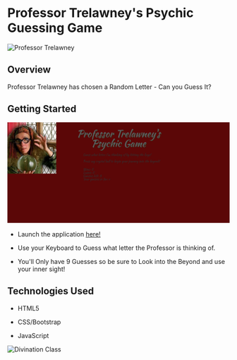 # Professor Trelawney's Psychic Guessing Game

![Professor Trelawney](https://media.giphy.com/media/mZpUtFH4Rcmgo/giphy.gif)

## Overview

Professor Trelawney has chosen a Random Letter - Can you Guess It? 

## Getting Started

![Professor Trelawney's Psychic Game](/assets/images/psychicGame.jpg)

* Launch the application [here!] 

* Use your Keyboard to Guess what letter the Professor is thinking of. 

* You'll Only have 9 Guesses so be sure to Look into the Beyond and use your inner sight!

## Technologies Used

* HTML5

* CSS/Bootstrap

* JavaScript

![Divination Class](https://media.giphy.com/media/zAEuMm5irzwVq/giphy.gif)


[here!]: https://njedic.github.io/Professor-Trelawneys-Psychic-Game/